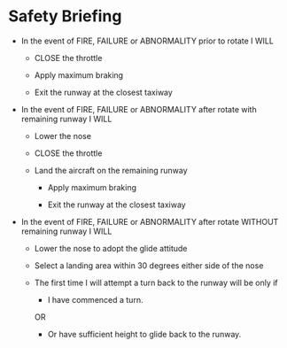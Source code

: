 # Safety Briefing

* In the event of FIRE, FAILURE or ABNORMALITY prior to rotate I WILL 

    * CLOSE the throttle 

    * Apply maximum braking

    * Exit the runway at the closest taxiway 

* In the event of FIRE, FAILURE or ABNORMALITY after rotate with remaining
  runway I WILL

    * Lower the nose

    * CLOSE the throttle

    * Land the aircraft on the remaining runway 

        * Apply maximum braking 

        * Exit the runway at the closest taxiway

* In the event of FIRE, FAILURE or ABNORMALITY after rotate WITHOUT remaining
  runway I WILL

    * Lower the nose to adopt the glide attitude

    * Select a landing area within 30 degrees either side of the nose 

    * The first time I will attempt a turn back to the runway will be only if 

        * I have commenced a turn.

        OR

        * Or have sufficient height to glide back to the runway.  
